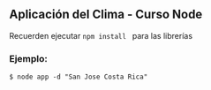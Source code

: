 ## Aplicación del Clima - Curso Node

Recuerden ejecutar ```npm install ``` para las librerías


### Ejemplo:
```
$ node app -d "San Jose Costa Rica"
```